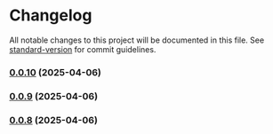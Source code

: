# Changelog

All notable changes to this project will be documented in this file. See [standard-version](https://github.com/conventional-changelog/standard-version) for commit guidelines.

### [0.0.10](https://github.com/haxzie/sequel-mcp/compare/v0.0.9...v0.0.10) (2025-04-06)

### [0.0.9](https://github.com/haxzie/sequel-mcp/compare/v0.0.8...v0.0.9) (2025-04-06)

### [0.0.8](https://github.com/haxzie/sequel-mcp/compare/v0.0.2...v0.0.8) (2025-04-06)
